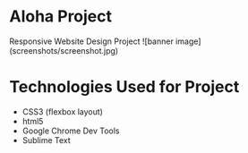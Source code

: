 # Aloha Project
Responsive Website Design Project
![banner image] (screenshots/screenshot.jpg)

# Technologies Used for Project
* CSS3 (flexbox layout)
* html5
* Google Chrome Dev Tools
* Sublime Text

# 
